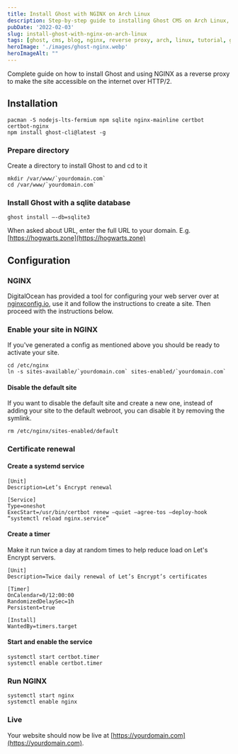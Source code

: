 ```yaml
---
title: Install Ghost with NGINX on Arch Linux
description: Step-by-step guide to installing Ghost CMS on Arch Linux, using NGINX as a reverse proxy with HTTPS and automated certificate renewal.
pubDate: '2022-02-03'
slug: install-ghost-with-nginx-on-arch-linux
tags: [ghost, cms, blog, nginx, reverse proxy, arch, linux, tutorial, guide]
heroImage: './images/ghost-nginx.webp'
heroImageAlt: ""
---
```


Complete guide on how to install Ghost and using NGINX as a reverse proxy to make the site accessible on the internet over HTTP/2.

<!--truncate-->

## Installation

```shell
pacman -S nodejs-lts-fermium npm sqlite nginx-mainline certbot certbot-nginx
npm install ghost-cli@latest -g
```

### Prepare directory

Create a directory to install Ghost to and cd to it

```shell
mkdir /var/www/`yourdomain.com`
cd /var/www/`yourdomain.com`
```

### Install Ghost with a sqlite database

```shell
ghost install —-db=sqlite3
```

When asked about URL, enter the full URL to your domain. E.g. [https://hogwarts.zone](https://hogwarts.zone)

## Configuration

### NGINX

DigitalOcean has provided a tool for configuring your web server over at [nginxconfig.io](https://nginxconfig.io), use it and follow the instructions to create a site. Then proceed with the instructions below.

### Enable your site in NGINX

If you've generated a config as mentioned above you should be ready to activate your site.

```shell
cd /etc/nginx
ln -s sites-available/`yourdomain.com` sites-enabled/`yourdomain.com`
```

#### Disable the default site

If you want to disable the default site and create a new one, instead of adding your site to the default webroot, you can disable it by removing the symlink.

```shell
rm /etc/nginx/sites-enabled/default
```

### Certificate renewal

#### Create a systemd service

```systemd title="/etc/systemd/system/certbot.service"
[Unit]
Description=Let’s Encrypt renewal

[Service]
Type=oneshot
ExecStart=/usr/bin/certbot renew —quiet —agree-tos —deploy-hook “systemctl reload nginx.service”
```

#### Create a timer

Make it run twice a day at random times to help reduce load on Let's Encrypt servers.

```systemd title="/etc/systemd/system/certbot.timer"
[Unit]
Description=Twice daily renewal of Let’s Encrypt’s certificates

[Timer]
OnCalendar=0/12:00:00
RandomizedDelaySec=1h
Persistent=true

[Install]
WantedBy=timers.target
```

#### Start and enable the service

```shell
systemctl start certbot.timer
systemctl enable certbot.timer
```

### Run NGINX

```shell
systemctl start nginx
systemctl enable nginx
```

### Live

Your website should now be live at [https://yourdomain.com](https://yourdomain.com).
